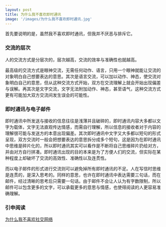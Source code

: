 ```yaml
---
layout: post
title: 为什么我不喜欢即时通讯
image: '/images/为什么我不喜欢即时通讯.jpg'
---
```


首先要说明的是，虽然我不喜欢即时通讯，但我并不厌恶与排斥它。

### 交流的层次
人的交流方式是分层次的，层次越高，交流的效率与准确性也就越高。

最高级的交流方式是眼神交流，无需任何动作、语言，只用一个眼神就能让交流的对象明白自己想要表达的意思。其次是语言交流，可以加以动作、神态，使交流对象明白自己的意思，但从这种交流方式开始，双方在交流理解上就会开始出现偏差与误解。再其次是文字交流，文字无法附加动作、神态，甚至语气，这种交流方式更有可能加大双方交流间发生误会的可能性。

### 即时通讯与电子邮件
即时通讯中所发送与接收的信息往往是浅薄并且破碎的，即时通讯内容大多都以文字为载体，文字无法直观传达情感，而需自行理解，所以信息的接收者对于内容的理解很可能与发送方的本意出现偏差。其次即时通讯中文字又大多都以短句的形式呈现，双方交流时一般会把想要表达的意思拆分成多个短句，这是因为在即时通讯中思维是碎片化的，所以即时通讯其实可以看作是不断将自己思维碎片扔给对方，并由对方自行拼凑。即时通讯出现的目的本来是为了方便人们的交流，但实际在某种程度上却破坏了交流的高效性、准确性以及连贯性。

而以电子邮件的形式进行交流则可以避免掉所有即时通讯的不足。人在写信时思维是连贯的，是深入思考的。同样的意思，也许在即时通讯中表达需要三句话，而在邮件，经过清晰的思考后只需要一句话。由于邮件不会让人认为有字数限制，所以邮件可以包含更多的文字，可以承载更多的意思与情感，也使得阅读的人更容易准确理解。

### 引申阅读
[为什么我不喜欢社交网络](https://dujinke.com/2019/03/25/why-i-dont-like-social-network/)
